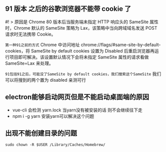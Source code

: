 
## 91 版本 之后的谷歌浏览器不能带 cookie 了

#! > 原因是 Chrome 80 版本后当服务端未指定 HTTP 响应头的 SameSite 属性时，Chrome 默认的 SameSite 策略为 Lax，该策略中当向跨域域名发送 POST 请求时无法携带 Cookie。

`第一种91之前的方式`
Chrome 中访问地址 chrome://flags/#same-site-by-default-cookies，将 SameSite by default cookies 设置为 Disabled 后重启浏览器再运行项目即可解决。该设置默认情况下会将未指定 SameSite 属性的请求看做 SameSite=Lax 来处理。

`91包括91之后，可能没了SameSite by default cookies，我们搜索这个SameSite`
我们可以将搜到的两个置为 disabled 亲测可行

## electron能够启动网页但是不能启动桌面端的原因

- vue-cli 会检测 yarn.lock 当yarn没有被安装的话 则不会继续往下走
- npm i -g yarn  安装yarn可以解决这个问题

## 出现不能创建目录的问题

```
sudo chown -R $USER /Library/Caches/Homebrew/
```